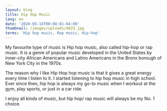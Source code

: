 ```yaml
---
layout: blog
title: Hip Hop Music
lang: en
date: '2020-03-14T00:08:01-04:00'
thumbnail: /images/uploads/4023.jpg
terms: 'Hip hop music, Rap music, Hip-hop'
---
```

My favourite type of music is Hip hop music, also called hip-hop or rap music. It is a genre of popular music developed in the United States by inner-city African Americans and Latino Americans in the Bronx borough of New York City in the 1970s.

The reason why I like Hip Hop hop music is that it gives a great energy every time I listen to it. I started listening to hip hop music in high school. Ever since then, hip hop is always my go-to music when I workout at the gym, play sports, or just in a car ride. 

I enjoy all kinds of music, but hip hop/ rap music will always be my No. 1 choice.
